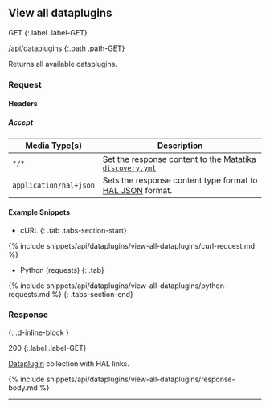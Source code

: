 ## View all dataplugins

GET
{:.label .label-GET}

/api/dataplugins
{:.path .path-GET}

Returns all available dataplugins.

### Request
#### Headers
##### Accept

Media Type(s) | Description
------------- | -----------
`*/*` | Set the response content to the Matatika [`discovery.yml`](https://meltano.com/docs/plugins.html#discoverable-plugins)
`application/hal+json` | Sets the response content type format to [HAL JSON](https://en.wikipedia.org/wiki/Hypertext_Application_Language) format.

#### Example Snippets
- cURL
{: .tab .tabs-section-start}

{% include snippets/api/dataplugins/view-all-dataplugins/curl-request.md %}

- Python (requests)
{: .tab}

{% include snippets/api/dataplugins/view-all-dataplugins/python-requests.md %}
{: .tabs-section-end}

### Response
{: .d-inline-block }

200
{:.label .label-GET}

[Dataplugin](#dataplugin) collection with HAL links.

{% include snippets/api/dataplugins/view-all-dataplugins/response-body.md %}

---

